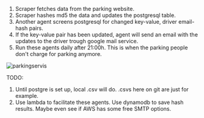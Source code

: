 1. Scraper fetches data from the parking website.
2. Scraper hashes md5 the data and updates the postgresql table.
3. Another agent screens postgresql for changed key-value, driver email-hash pairs.
4. If the key-value pair has been updated, agent will send an email with the updates to the driver trough google mail service.
5. Run these agents daily after 21:00h. This is when the parking people don't charge for parking anymore.

![parkingservis](https://github.com/user-attachments/assets/d706fd0a-5dd3-44b7-bde1-b2500b021ad6)

TODO:
1. Until postgre is set up, local .csv will do. .csvs here on git are just for example.
2. Use lambda to facilitate these agents. Use dynamodb to save hash results. Maybe even see if AWS has some free SMTP options.

